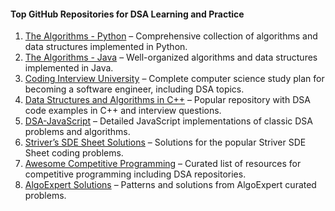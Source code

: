 #### Top GitHub Repositories for DSA Learning and Practice

1. [The Algorithms - Python](https://github.com/TheAlgorithms/Python) – Comprehensive collection of algorithms and data structures implemented in Python.  
2. [The Algorithms - Java](https://github.com/TheAlgorithms/Java) – Well-organized algorithms and data structures implemented in Java.   
3. [Coding Interview University](https://github.com/jwasham/coding-interview-university) – Complete computer science study plan for becoming a software engineer, including DSA topics.  
4. [Data Structures and Algorithms in C++](https://github.com/mission-peace/interview) – Popular repository with DSA code examples in C++ and interview questions.    
5. [DSA-JavaScript](https://github.com/trekhleb/javascript-algorithms) – Detailed JavaScript implementations of classic DSA problems and algorithms.   
6. [Striver’s SDE Sheet Solutions](https://github.com/vineethm1627/SDE_Sheet_Striver) – Solutions for the popular Striver SDE Sheet coding problems.  
7. [Awesome Competitive Programming](https://github.com/lnishan/awesome-competitive-programming) – Curated list of resources for competitive programming including DSA repositories.  
8. [AlgoExpert Solutions](https://github.com/das-jishu/algoexpert-data-structures-algorithms) – Patterns and solutions from AlgoExpert curated problems.  

